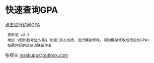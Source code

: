 # 快速查询GPA
[点击进行访问GPA](http://gpa.ngrok.club:8080/getGPA/gpa/login)
```
 更新至 v2.5
 增加 $假如我考这么高$ 功能(点击成绩，进行模拟修改，得到模拟修改成绩后的GPA)
 如果你好的意见请联系作者
 ```
 
 张探长 maskupp@outlook.com



